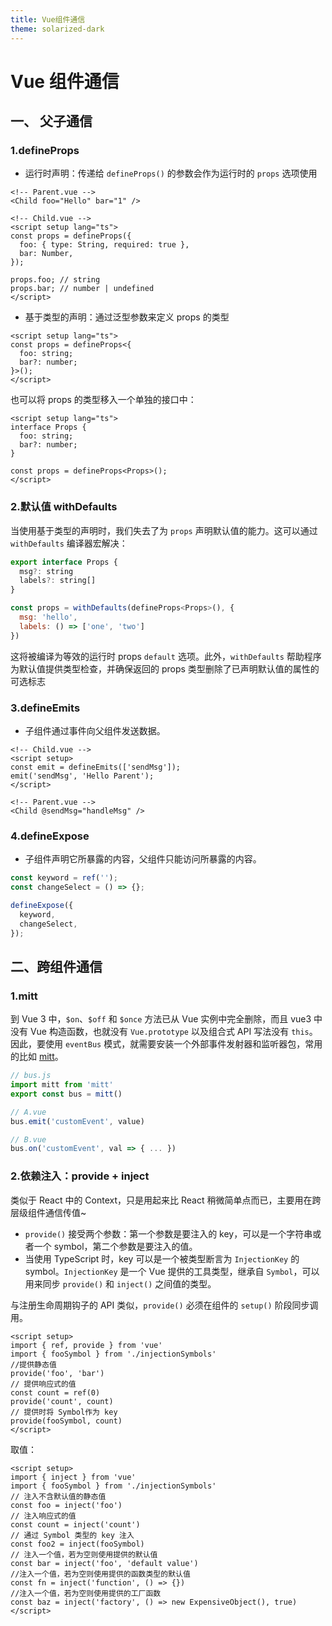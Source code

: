 ```yaml
---
title: Vue组件通信
theme: solarized-dark
---
```


# Vue 组件通信

## 一、 父子通信

### 1.defineProps

- 运行时声明：传递给 `defineProps()` 的参数会作为运行时的 `props` 选项使用

```vue
<!-- Parent.vue -->
<Child foo="Hello" bar="1" />

<!-- Child.vue -->
<script setup lang="ts">
const props = defineProps({
  foo: { type: String, required: true },
  bar: Number,
});

props.foo; // string
props.bar; // number | undefined
</script>
```

- 基于类型的声明：通过泛型参数来定义 props 的类型

```vue
<script setup lang="ts">
const props = defineProps<{
  foo: string;
  bar?: number;
}>();
</script>
```

也可以将 props 的类型移入一个单独的接口中：

```vue
<script setup lang="ts">
interface Props {
  foo: string;
  bar?: number;
}

const props = defineProps<Props>();
</script>
```

### 2.默认值 withDefaults

当使用基于类型的声明时，我们失去了为 `props` 声明默认值的能力。这可以通过 `withDefaults` 编译器宏解决：

```js
export interface Props {
  msg?: string
  labels?: string[]
}

const props = withDefaults(defineProps<Props>(), {
  msg: 'hello',
  labels: () => ['one', 'two']
})
```

这将被编译为等效的运行时 props `default` 选项。此外，`withDefaults` 帮助程序为默认值提供类型检查，并确保返回的 props 类型删除了已声明默认值的属性的可选标志

### 3.defineEmits

- 子组件通过事件向父组件发送数据。

```vue
<!-- Child.vue -->
<script setup>
const emit = defineEmits(['sendMsg']);
emit('sendMsg', 'Hello Parent');
</script>

<!-- Parent.vue -->
<Child @sendMsg="handleMsg" />
```

### 4.defineExpose

- 子组件声明它所暴露的内容，父组件只能访问所暴露的内容。

```js
const keyword = ref('');
const changeSelect = () => {};

defineExpose({
  keyword,
  changeSelect,
});
```

## 二、跨组件通信

### 1.mitt

到 Vue 3 中，`$on`、`$off` 和 `$once` 方法已从 Vue 实例中完全删除，而且 vue3 中没有 Vue 构造函数，也就没有 `Vue.prototype` 以及组合式 API 写法没有 `this`。因此，要使用 `eventBus` 模式，就需要安装一个外部事件发射器和监听器包，常用的比如 [mitt](https://link.juejin.cn?target=https%3A%2F%2Fwww.npmjs.com%2Fpackage%2Fmitt)。

```js
// bus.js
import mitt from 'mitt'
export const bus = mitt()

// A.vue
bus.emit('customEvent', value)

// B.vue
bus.on('customEvent', val => { ... })
```

### 2.依赖注入：provide + inject

类似于 React 中的 Context，只是用起来比 React 稍微简单点而已，主要用在跨层级组件通信传值~

- `provide()` 接受两个参数：第一个参数是要注入的 key，可以是一个字符串或者一个 symbol，第二个参数是要注入的值。
- 当使用 TypeScript 时，key 可以是一个被类型断言为 `InjectionKey` 的 symbol。`InjectionKey` 是一个 Vue 提供的工具类型，继承自 `Symbol`，可以用来同步 `provide()` 和 `inject()` 之间值的类型。

与注册生命周期钩子的 API 类似，`provide()` 必须在组件的 `setup()` 阶段同步调用。

```VUE
<script setup>
import { ref, provide } from 'vue'
import { fooSymbol } from './injectionSymbols'
//提供静态值
provide('foo', 'bar')
// 提供响应式的值
const count = ref(0)
provide('count', count)
// 提供时将 Symbol作为 key
provide(fooSymbol, count)
</script>

```

取值：

```VUE
<script setup>
import { inject } from 'vue'
import { fooSymbol } from './injectionSymbols'
// 注入不含默认值的静态值
const foo = inject('foo')
// 注入响应式的值
const count = inject('count')
// 通过 Symbol 类型的 key 注入
const foo2 = inject(fooSymbol)
// 注入一个值，若为空则使用提供的默认值
const bar = inject('foo', 'default value')
//注入一个值，若为空则使用提供的函数类型的默认值
const fn = inject('function', () => {})
//注入一个值，若为空则使用提供的工厂函数
const baz = inject('factory', () => new ExpensiveObject(), true)
</script>

```
